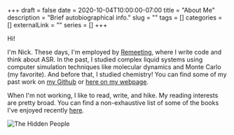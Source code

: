 +++ 
draft = false
date = 2020-10-04T10:00:00-07:00
title = "About Me"
description = "Brief autobiographical info."
slug = "" 
tags = []
categories = []
externalLink = ""
series = []
+++

Hi!

I'm Nick.
These days, I'm employed by
[Remeeting](https://www.remeeting.com),
where I write code and think about ASR.
In the past, I studied complex liquid systems using
computer simulation techniques like molecular dynamics
and Monte Carlo (my favorite).
And before that, I studied chemistry!
You can find some of my past work on
[my Github](https://www.github.com/nludwig)
or [here on my webpage](/posts/papers).

When I'm not working, I like to read, write, and hike.
My reading interests are pretty broad.
You can find a non-exhaustive list of some of
the books I've enjoyed recently [here](/posts/books).

![The Hidden People](/img/the-hidden-people.jpg)
